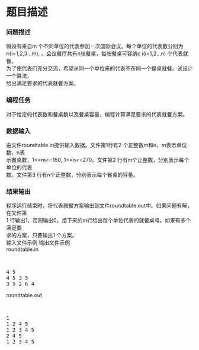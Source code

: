 # 题目描述


<h3>
问题描述
</h3>
假设有来自m 个不同单位的代表参加一次国际会议。每个单位的代表数分别为<br/>
ri(i=1,2,3...m), 。会议餐厅共有n张餐桌，每张餐桌可容纳c i(i=1,2...n) 个代表就餐。<br/>
为了使代表们充分交流，希望从同一个单位来的代表不在同一个餐桌就餐。试设计一个算法，<br/>
给出满足要求的代表就餐方案。<br/>
<h3>
编程任务
</h3>
对于给定的代表数和餐桌数以及餐桌容量，编程计算满足要求的代表就餐方案。<br/>
<h3>
数据输入
</h3>
由文件roundtable.in提供输入数据。文件第1行有2 个正整数m和n，m表示单位数，n表<br/>
示餐桌数，1&lt;=m&lt;=150, 1&lt;=n&lt;=270。文件第2 行有m个正整数，分别表示每个单位的代表<br/>
数。文件第3 行有n个正整数，分别表示每个餐桌的容量。<br/>
<h3>
结果输出
</h3>
程序运行结束时，将代表就餐方案输出到文件roundtable.out中。如果问题有解，在文件第<br/>
1 行输出1，否则输出0。接下来的m行给出每个单位代表的就餐桌号。如果有多个满足要<br/>
求的方案，只要输出1 个方案。<br/>
输入文件示例 输出文件示例<br/>
roundtable.in<br/>
<p>
<br/>
</p>
<pre class="prettyprint">4 5
4 5 3 5
3 5 2 6 4</pre>
roundtable.out
<p>
<br/>
</p>
<pre class="prettyprint">1
1 2 4 5
1 2 3 4 5
2 4 5
1 2 3 4 5</pre>
